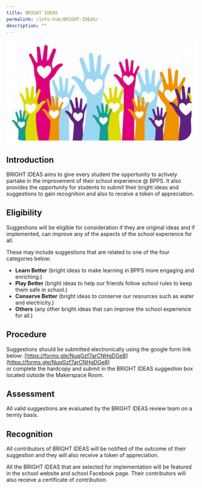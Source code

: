```yaml
---
title: BRIGHT IDEAS
permalink: /info-hub/BRIGHT-IDEAS/
description: ""
---
```

![](/images/BISIS.png)

Introduction
------------

BRIGHT IDEAS aims to give every student the opportunity to actively partake in the improvement of their school experience @ BPPS. It also provides the opportunity for students to submit their bright ideas and suggestions to gain recognition and also to receive a token of appreciation.

  

Eligibility
-----------

Suggestions will be eligible for consideration if they are original ideas and if implemented, can improve any of the aspects of the school experience for all.

  

These may include suggestions that are related to one of the four categories below:

*   **Learn Better** (bright ideas to make learning in BPPS more engaging and enriching.)
*   **Play Better** (bright ideas to help our friends follow school rules to keep them safe in school.)
*   **Conserve Better** (bright ideas to conserve our resources such as water and electricity.)
*   **Others** (any other bright ideas that can improve the school experience for all.)

  

Procedure
---------

Suggestions should be submitted electronically using the google form link below: 
[https://forms.gle/NuqGzf7arCNHgDGe8](https://forms.gle/NuqGzf7arCNHgDGe8) <br>
or complete the hardcopy and submit in the BRIGHT IDEAS suggestion box located outside the Makerspace Room. 

  

Assessment
----------

All valid suggestions are evaluated by the BRIGHT IDEAS review team on a termly basis.

  

Recognition
-----------

All contributors of BRIGHT IDEAS will be notified of the outcome of their suggestion and they will also receive a token of appreciation.

All the BRIGHT IDEAS that are selected for implementation will be featured in the school website and school Facebook page. Their contributors will also receive a certificate of contribution.